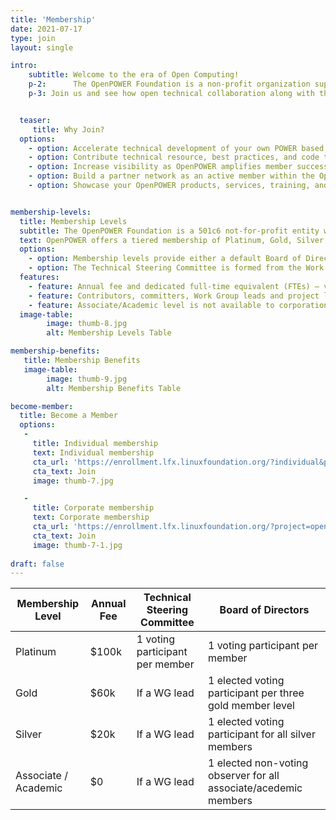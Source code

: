 ```yaml
---
title: 'Membership'
date: 2021-07-17
type: join
layout: single

intro: 
    subtitle: Welcome to the era of Open Computing!
    p-2:      The OpenPOWER Foundation is a non-profit organization supporting the free and open RISC instruction set architecture and extensions. We enable open community collaboration, technology advancements in the OpenPOWER ecosystem, and visibility of OpenPOWER successes.
    p-3: Join us and see how open technical collaboration along with the support of many OpenPOWER programs can help drive your business forward.


  teaser:
     title: Why Join? 
  options:
    - option: Accelerate technical development of your own POWER based products
    - option: Contribute technical resource, best practices, and code to help guide and influence OpenPOWER deliverables
    - option: Increase visibility as OpenPOWER amplifies member success across the industry
    - option: Build a partner network as an active member within the OpenPOWER community
    - option: Showcase your OpenPOWER products, services, training, and resources on OpenPOWER Ready


membership-levels:
  title: Membership Levels
  subtitle: The OpenPOWER Foundation is a 501c6 not-for-profit entity with a Board of Directors and a Technical Steering Committee.
  text: OpenPOWER offers a tiered membership of Platinum, Gold, Silver, and Associate/Academic memberships
  options:  
    - option: Membership levels provide either a default Board of Director position (Platinum) or an opportunity to be elected to the Board (Gold, Silver, and Associate/Academic members). The Bylaws detail additional governance by the Board including maximum seats, terms, etc.
    - option: The Technical Steering Committee is formed from the Work Group Leads from the core projects and one representative designated by each Platinum member.
  features:
    - feature: Annual fee and dedicated full-time equivalent (FTEs) – verification of committed number of FTEs on honor system
    - feature: Contributors, committers, Work Group leads and project leads influence Technical Steering Committee
    - feature: Associate/Academic level is not available to corporations
  image-table: 
        image: thumb-8.jpg
        alt: Membership Levels Table

membership-benefits:
   title: Membership Benefits 
   image-table: 
        image: thumb-9.jpg
        alt: Membership Benefits Table

become-member:
  title: Become a Member
  options: 
   - 
     title: Individual membership
     text: Individual membership
     cta_url: 'https://enrollment.lfx.linuxfoundation.org/?individual&project=openpowerfoundation'
     cta_text: Join
     image: thumb-7.jpg

   - 
     title: Corporate membership
     text: Corporate membership
     cta_url: 'https://enrollment.lfx.linuxfoundation.org/?project=openpowerfoundation'
     cta_text: Join
     image: thumb-7-1.jpg
 
draft: false
---
```



| Membership Level     | Annual Fee | Technical Steering Committee    | Board of Directors                                               |
|----------------------|------------|---------------------------------|------------------------------------------------------------------|
| Platinum             | $100k      | 1 voting participant per member | 1 voting participant per member                                  |
| Gold                 | $60k       | If a WG lead                    | 1 elected voting participant per three gold member level         |
| Silver               | $20k       | If a WG lead                    | 1 elected voting participant for all silver members              |
| Associate / Academic | $0         | If a WG lead                    | 1 elected non-voting observer for all associate/acedemic members |


